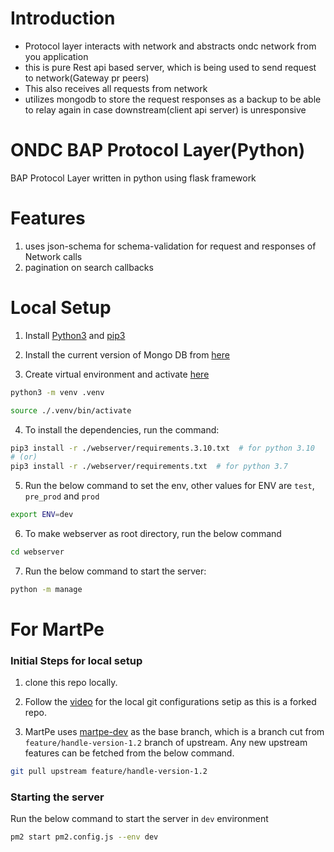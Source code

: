 # Introduction

- Protocol layer interacts with network and abstracts ondc network from you application
- this is pure Rest api based server, which is being used to send request to network(Gateway pr peers)
- This also receives all requests from network
- utilizes mongodb to store the request responses as a backup to be able to relay again in case downstream(client api server) is unresponsive

# ONDC BAP Protocol Layer(Python)

BAP Protocol Layer written in python using flask framework

# Features

1. uses json-schema for schema-validation for request and responses of Network calls
2. pagination on search callbacks

# Local Setup

1. Install [Python3](https://www.python.org/downloads/) and [pip3](https://www.activestate.com/resources/quick-reads/how-to-install-and-use-pip3/)

2. Install the current version of Mongo DB from [here](https://docs.mongodb.com/manual/installation/)

3. Create virtual environment and activate [here](https://docs.python.org/3/library/venv.html)

```bash
python3 -m venv .venv
```

```bash
source ./.venv/bin/activate
```

4. To install the dependencies, run the command: 
```bash
pip3 install -r ./webserver/requirements.3.10.txt  # for python 3.10
# (or)
pip3 install -r ./webserver/requirements.txt  # for python 3.7
```

5. Run the below command to set the env, other values for ENV are `test`, `pre_prod` and `prod`
```bash
export ENV=dev
```

6. To make webserver as root directory, run the below command

```bash
cd webserver
```

7. Run the below command to start the server:

```bash
python -m manage
```


# For MartPe

### Initial Steps for local setup

1. clone this repo locally.

2. Follow the [video](https://www.youtube.com/watch?v=deEYHVpE1c8&ab_channel=FaradayAcademy) for the local git configurations setip as this is a forked repo.

3. MartPe uses <a href="https://github.com/martpe-org/py-protocol-layer/tree/martpe-dev">martpe-dev</a> as the base branch, which is a branch cut from `feature/handle-version-1.2` branch of upstream. Any new upstream features can be fetched from the below command.

```bash
git pull upstream feature/handle-version-1.2
```

### Starting the server

Run the below command to start the server in `dev` environment

```bash
pm2 start pm2.config.js --env dev
```
